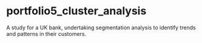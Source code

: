 # portfolio5_cluster_analysis
A study for a UK bank, undertaking segmentation analysis to identify trends and patterns in their customers. 
